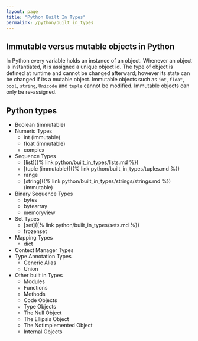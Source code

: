 ```yaml
---
layout: page
title: "Python Built In Types"
permalink: /python/built_in_types
---
```


## Immutable versus mutable objects in Python

In Python every variable holds an instance of an object. Whenever an object is instantiated, it is assigned a unique object id. The type of object is defined at runtime and cannot be changed afterward; however its state can be changed if its a mutable object.  Immutable objects such as `int`, `float`, `bool`, `string`, `Unicode` and `tuple` cannot be modified.  Immutable objects can only be re-assigned.

## Python types

[comment]: <> (TODO: This is just an outline based on https://docs.python.org/3/library/stdtypes.html that you may want to use as the structure of a list of things to cover.)

[comment]: <> (TODO: Fill out the table below and make links as your notes develop.)

* Boolean (immutable)
* Numeric Types
  * int (immutable)
  * float (immutable)
  * complex
* Sequence Types
  * [list]({% link python/built_in_types/lists.md %})
  * [tuple (immutable)]({% link python/built_in_types/tuples.md %})
  * range
  * [string]({% link python/built_in_types/strings/strings.md %}) (immutable)
* Binary Sequence Types
  * bytes
  * bytearray
  * memoryview
* Set Types
  * [set]({% link python/built_in_types/sets.md %})
  * frozenset
* Mapping Types
  * dict
* Context Manager Types
* Type Annotation Types
  * Generic Alias
  * Union
* Other built in Types
  * Modules
  * Functions
  * Methods
  * Code Objects
  * Type Objects
  * The Null Object
  * The Ellipsis Object
  * The Notimplemented Object
  * Internal Objects
